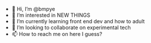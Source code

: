 - 👋 Hi, I’m @bmpye
- 👀 I’m interested in NEW THINGS
- 🌱 I’m currently learning front end dev and how to adult
- 💞️ I’m looking to collaborate on experimental tech
- 📫 How to reach me on here I guess?

<!---
bmpye/bmpye is a ✨ special ✨ repository because its `README.md` (this file) appears on your GitHub profile.
You can click the Preview link to take a look at your changes.
--->
